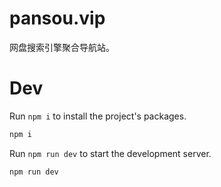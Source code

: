 # pansou.vip

网盘搜索引擎聚合导航站。

# Dev

Run `npm i` to install the project's packages.

```bash
npm i
```

Run `npm run dev` to start the development server.

```bash
npm run dev
```